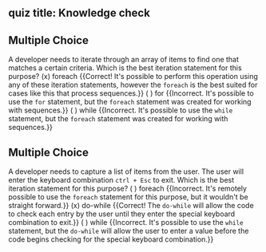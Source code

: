 ## quiz title: Knowledge check

## Multiple Choice

A developer needs to iterate through an array of items to find one that matches a certain criteria.  Which is the best iteration statement for this purpose?
(x) foreach {{Correct! It's possible to perform this operation using any of these iteration statements, however the `foreach` is the best suited for cases like this that process sequences.}}
( ) for {{Incorrect. It's possible to use the `for` statement, but the `foreach` statement was created for working with sequences.}}
( ) while {{Incorrect. It's possible to use the `while` statement, but the `foreach` statement was created for working with sequences.}}

## Multiple Choice

A developer needs to capture a list of items from the user.  The user will enter the keyboard combination `ctrl + Esc` to exit.  Which is the best iteration statement for this purpose?
( ) foreach {{Incorrect. It's remotely possible to use the `foreach` statement for this purpose, but it wouldn't be straight forward.}}
(x) do-while {{Correct!  The `do-while` will allow the code to check each entry by the user until they enter the special keyboard combination to exit.}}
( ) while {{Incorrect. It's possible to use the `while` statement, but the `do-while` will allow the user to enter a value before the code begins checking for the special keyboard combination.}}
